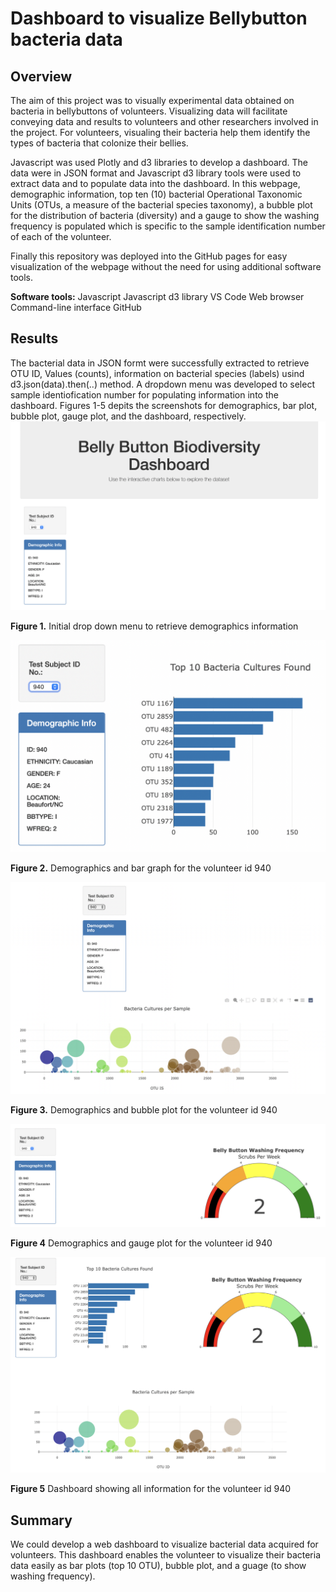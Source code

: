 # Dashboard to visualize Bellybutton bacteria data

## Overview

The aim of this project was to visually experimental data obtained on bacteria in bellybuttons of volunteers. Visualizing data will facilitate conveying data and results to volunteers and other researchers involved in the project. For volunteers, visualing their bacteria help them identify the types of bacteria that colonize their bellies.

Javascript was used Plotly and d3 libraries to develop a dashboard. The data were in JSON format and Javascript d3 library tools were used to extract data and to populate data into the dashboard. In this webpage, demographic information, top ten (10) bacterial Operational Taxonomic Units (OTUs, a measure of the bacterial species taxonomy), a bubble plot for the distribution of bacteria (diversity) and a gauge to show the washing frequency is populated which is specific to the sample identification number of each of the volunteer. 

Finally this repository was deployed into the GitHub pages for easy visualization of the webpage without the need for using additional software tools. 

**Software tools:**
Javascript
Javascript d3 library
VS Code
Web browser
Command-line interface
GitHub

## Results

The bacterial data in JSON formt were successfully extracted to retrieve OTU ID, Values (counts), information on bacterial species (labels) usind d3.json(data).then(..) method. A dropdown menu was developed to select sample identiofication number for populating information into the dashboard. 
Figures 1-5 depits the screenshots for demographics, bar plot, bubble plot, gauge plot, and the dashboard, respectively.
![Demographics](/static/images/Initial-dashboard.png)

**Figure 1.** Initial drop down menu to retrieve demographics information 


![Bar plot](/static/images/bar_graph.png)


**Figure 2.** Demographics and bar graph for the volunteer id 940


![Bubble plot](/static/images/bubble_plot.png)

**Figure 3.** Demographics and bubble plot for the volunteer id 940


![Gauge plot](/static/images/gauge_plot.png)

**Figure 4** Demographics and gauge plot for the volunteer id 940

![Dashboard](/static/images/dashboard.png)

**Figure 5** Dashboard showing all information for the volunteer id 940


## Summary

We could develop a web dashboard to visualize bacterial data acquired for volunteers. This dashboard enables the volunteer to visualize their bacteria data easily as bar plots (top 10 OTU), bubble plot, and a guage (to show washing frequency). 
